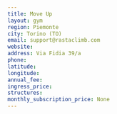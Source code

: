 ```yaml
---
title: Move Up
layout: gym
region: Piemonte
city: Torino (TO)
email: support@rastaclimb.com
website: 
address: Via Fidia 39/a
phone: 
latitude: 
longitude: 
annual_fee: 
ingress_price: 
structures: 
monthly_subscription_price: None
---
```


